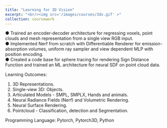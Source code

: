 ```yaml
---
title: "Learning for 3D Vision"
excerpt: "<br/><img src='/images/courses/3dv.gif' >"
collection: coursework
---
```


● Trained an encoder-decoder architecture for regressing voxels, point clouds and mesh representation from a single view RGB input.<br />
● Implemented Nerf from scratch with Differentiable Renderer for emission-absorption volumes, uniform ray sampler and view dependent MLP with position encoding. <br />
● Created a code base for sphere tracing for rendering Sign Distance Function and trained an ML architecture for neural SDF on point cloud data.

Learning Outcomes: 
1. 3D Representations. 
2. Single-view 3D: Objects.
3. Articulated Models - SMPL, SMPLX, Hands and animals.
4. Neural Radiance Fields (Nerf) and Volumetric Rendering.
5. Neural Surface Rendering.
6. Pointcloud - Classification, detection and Segmentation.

Programming Language:
Pytorch, Pytorch3D, Python